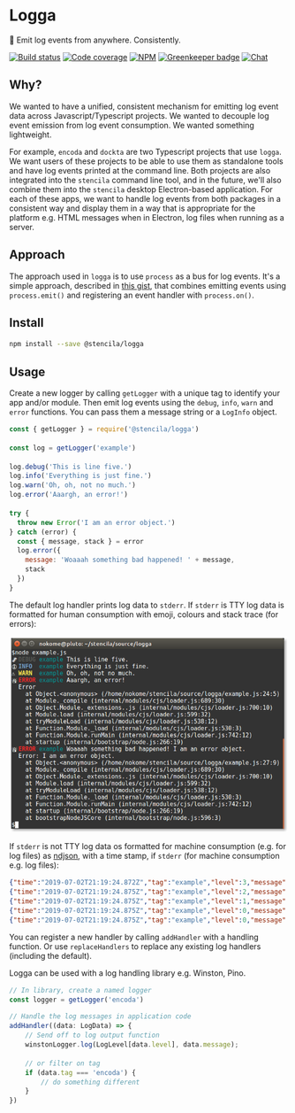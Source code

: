 # Logga

🌲 Emit log events from anywhere. Consistently.

[![Build status](https://travis-ci.org/stencila/logga.svg?branch=master)](https://travis-ci.org/stencila/logga)
[![Code coverage](https://codecov.io/gh/stencila/logga/branch/master/graph/badge.svg)](https://codecov.io/gh/stencila/logga)
[![NPM](https://img.shields.io/npm/v/@stencila/logga.svg?style=flat)](https://www.npmjs.com/package/@stencila/logga)
[![Greenkeeper badge](https://badges.greenkeeper.io/stencila/logga.svg)](https://greenkeeper.io/)
[![Chat](https://badges.gitter.im/stencila/stencila.svg)](https://gitter.im/stencila/stencila)

## Why?

We wanted to have a unified, consistent mechanism for emitting log event data across Javascript/Typescript projects. We wanted to decouple log event emission from log event consumption. We wanted something lightweight.

For example, `encoda` and `dockta` are two Typescript projects that use `logga`. We want users of these projects to be able to use them as standalone tools and have log events printed at the command line. Both projects are also integrated into the `stencila` command line tool, and in the future, we'll also combine them into the `stencila` desktop Electron-based application. For each of these apps, we want to handle log events from both packages in a consistent way and display them in a way that is appropriate for the platform e.g. HTML messages when in Electron, log files when running as a server.

## Approach

The approach used in `logga` is to use `process` as a bus for log events. It's a simple approach, described in [this gist](https://gist.github.com/constantology/5f04d5782c1cc019722f), that combines emitting events using `process.emit()` and registering an event handler with `process.on()`.

## Install

```bash
npm install --save @stencila/logga
```

## Usage

Create a new logger by calling `getLogger` with a unique tag to identify your app and/or module. Then emit log events using the `debug`, `info`, `warn` and `error` functions. You can pass them a message string or a `LogInfo` object.

```js
const { getLogger } = require('@stencila/logga')

const log = getLogger('example')

log.debug('This is line five.')
log.info('Everything is just fine.')
log.warn('Oh, oh, not no much.')
log.error('Aaargh, an error!')

try {
  throw new Error('I am an error object.')
} catch (error) {
  const { message, stack } = error
  log.error({
    message: 'Woaaah something bad happened! ' + message,
    stack
  })
}
```

The default log handler prints log data to `stderr`. If `stderr` is TTY log data is formatted for human consumption with emoji, colours and stack trace (for errors):

![](screenshot.png)

If `stderr` is not TTY log data os formatted for machine consumption (e.g. for log files) as [ndjson](http://ndjson.org/), with a time stamp, if `stderr` (for machine consumption e.g. log files):

```json
{"time":"2019-07-02T21:19:24.872Z","tag":"example","level":3,"message":"This is line five.","stack":"Error\n    at Object.<anonymous> (/home/nokome/stencila/source/logga/example.js:21:5)\n    at Module._compile (internal/modules/cjs/loader.js:689:30)\n    at Object.Module._extensions..js (internal/modules/cjs/loader.js:700:10)\n    at Module.load (internal/modules/cjs/loader.js:599:32)\n    at tryModuleLoad (internal/modules/cjs/loader.js:538:12)\n    at Function.Module._load (internal/modules/cjs/loader.js:530:3)\n    at Function.Module.runMain (internal/modules/cjs/loader.js:742:12)\n    at startup (internal/bootstrap/node.js:266:19)"}
{"time":"2019-07-02T21:19:24.875Z","tag":"example","level":2,"message":"Everything is just fine.","stack":"Error\n    at Object.<anonymous> (/home/nokome/stencila/source/logga/example.js:22:5)\n    at Module._compile (internal/modules/cjs/loader.js:689:30)\n    at Object.Module._extensions..js (internal/modules/cjs/loader.js:700:10)\n    at Module.load (internal/modules/cjs/loader.js:599:32)\n    at tryModuleLoad (internal/modules/cjs/loader.js:538:12)\n    at Function.Module._load (internal/modules/cjs/loader.js:530:3)\n    at Function.Module.runMain (internal/modules/cjs/loader.js:742:12)\n    at startup (internal/bootstrap/node.js:266:19)"}
{"time":"2019-07-02T21:19:24.875Z","tag":"example","level":1,"message":"Oh, oh, not no much.","stack":"Error\n    at Object.<anonymous> (/home/nokome/stencila/source/logga/example.js:23:5)\n    at Module._compile (internal/modules/cjs/loader.js:689:30)\n    at Object.Module._extensions..js (internal/modules/cjs/loader.js:700:10)\n    at Module.load (internal/modules/cjs/loader.js:599:32)\n    at tryModuleLoad (internal/modules/cjs/loader.js:538:12)\n    at Function.Module._load (internal/modules/cjs/loader.js:530:3)\n    at Function.Module.runMain (internal/modules/cjs/loader.js:742:12)\n    at startup (internal/bootstrap/node.js:266:19)"}
{"time":"2019-07-02T21:19:24.875Z","tag":"example","level":0,"message":"Aaargh, an error!","stack":"Error\n    at Object.<anonymous> (/home/nokome/stencila/source/logga/example.js:24:5)\n    at Module._compile (internal/modules/cjs/loader.js:689:30)\n    at Object.Module._extensions..js (internal/modules/cjs/loader.js:700:10)\n    at Module.load (internal/modules/cjs/loader.js:599:32)\n    at tryModuleLoad (internal/modules/cjs/loader.js:538:12)\n    at Function.Module._load (internal/modules/cjs/loader.js:530:3)\n    at Function.Module.runMain (internal/modules/cjs/loader.js:742:12)\n    at startup (internal/bootstrap/node.js:266:19)"}
{"time":"2019-07-02T21:19:24.875Z","tag":"example","level":0,"message":"Woaaah something bad happened! I am an error object.","stack":"Error: I am an error object.\n    at Object.<anonymous> (/home/nokome/stencila/source/logga/example.js:27:9)\n    at Module._compile (internal/modules/cjs/loader.js:689:30)\n    at Object.Module._extensions..js (internal/modules/cjs/loader.js:700:10)\n    at Module.load (internal/modules/cjs/loader.js:599:32)\n    at tryModuleLoad (internal/modules/cjs/loader.js:538:12)\n    at Function.Module._load (internal/modules/cjs/loader.js:530:3)\n    at Function.Module.runMain (internal/modules/cjs/loader.js:742:12)\n    at startup (internal/bootstrap/node.js:266:19)\n    at bootstrapNodeJSCore (internal/bootstrap/node.js:596:3)"}
```

You can register a new handler by calling `addHandler` with a handling function. Or use `replaceHandlers` to replace any existing log handlers (including the default).

Logga can be used with a log handling library e.g. Winston, Pino.

```javascript
// In library, create a named logger
const logger = getLogger('encoda')
```

```javascript
// Handle the log messages in application code
addHandler((data: LogData) => {
    // Send off to log output function
    winstonLogger.log(LogLevel[data.level], data.message);
    
    // or filter on tag
    if (data.tag === 'encoda') {
        // do something different
    }
})
```
